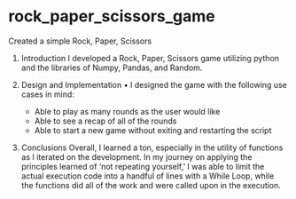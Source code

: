 # rock_paper_scissors_game
Created a simple Rock, Paper, Scissors

1. Introduction
I developed a Rock, Paper, Scissors game utilizing python and the libraries of Numpy, Pandas, and Random.

2. Design and Implementation
•	I designed the game with the following use cases in mind:
    - Able to play as many rounds as the user would like
    - Able to see a recap of all of the rounds
    - Able to start a new game without exiting and restarting the script
                                  
3. Conclusions
Overall, I learned a ton, especially in the utility of functions as I iterated on the development. In my journey on applying the principles learned of ‘not repeating yourself,’ I was able to limit the actual execution code into a handful of lines with a While Loop, while the functions did all of the work and were called upon in the execution.
